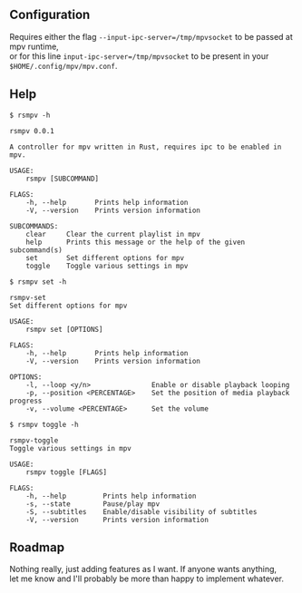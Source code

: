 ## Configuration
Requires either the flag `--input-ipc-server=/tmp/mpvsocket` to be passed at mpv runtime,<br>
or for this line `input-ipc-server=/tmp/mpvsocket` to be present in your `$HOME/.config/mpv/mpv.conf`.

## Help
`$ rsmpv -h`
```
rsmpv 0.0.1

A controller for mpv written in Rust, requires ipc to be enabled in mpv.

USAGE:
    rsmpv [SUBCOMMAND]

FLAGS:
    -h, --help       Prints help information
    -V, --version    Prints version information

SUBCOMMANDS:
    clear     Clear the current playlist in mpv
    help      Prints this message or the help of the given subcommand(s)
    set       Set different options for mpv
    toggle    Toggle various settings in mpv
```

`$ rsmpv set -h`
```
rsmpv-set 
Set different options for mpv

USAGE:
    rsmpv set [OPTIONS]

FLAGS:
    -h, --help       Prints help information
    -V, --version    Prints version information

OPTIONS:
    -l, --loop <y/n>               Enable or disable playback looping
    -p, --position <PERCENTAGE>    Set the position of media playback progress
    -v, --volume <PERCENTAGE>      Set the volume
```

`$ rsmpv toggle -h`
```
rsmpv-toggle
Toggle various settings in mpv

USAGE:
    rsmpv toggle [FLAGS]

FLAGS:
    -h, --help         Prints help information
    -s, --state        Pause/play mpv
    -S, --subtitles    Enable/disable visibility of subtitles
    -V, --version      Prints version information
```

## Roadmap
Nothing really, just adding features as I want. If anyone wants anything,<br>
let me know and I'll probably be more than happy to implement whatever.

